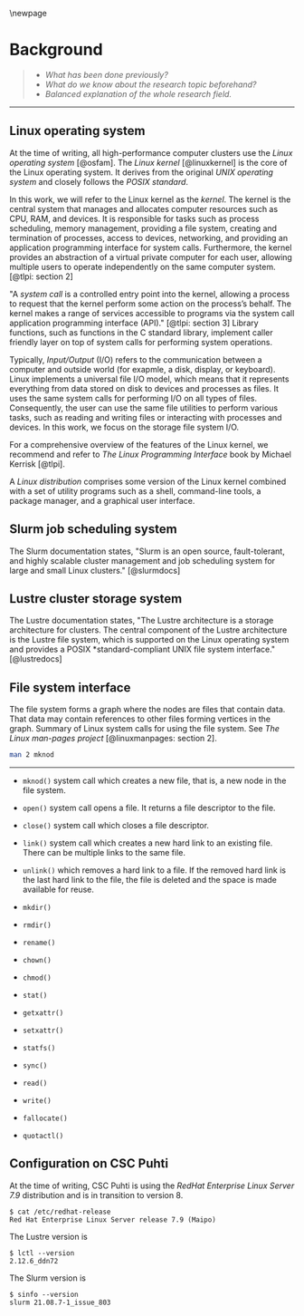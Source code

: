 \newpage

# Background
> - *What has been done previously?*
> - *What do we know about the research topic beforehand?*
> - *Balanced explanation of the whole research field.*

---

## Linux operating system
At the time of writing, all high-performance computer clusters use the *Linux operating system* [@osfam].
The *Linux kernel* [@linuxkernel] is the core of the Linux operating system.
It derives from the original *UNIX operating system* and closely follows the *POSIX standard*.

In this work, we will refer to the Linux kernel as the *kernel*.
The kernel is the central system that manages and allocates computer resources such as CPU, RAM, and devices.
It is responsible for tasks such as process scheduling, memory management, providing a file system, creating and termination of processes, access to devices, networking, and providing an application programming interface for system calls.
Furthermore, the kernel provides an abstraction of a virtual private computer for each user, allowing multiple users to operate independently on the same computer system. [@tlpi: section 2]

"A *system call* is a controlled entry point into the kernel, allowing a process to request that the kernel perform some action on the process’s behalf. The kernel makes a range of services accessible to programs via the system call application programming interface (API)."
[@tlpi: section 3]
Library functions, such as functions in the C standard library, implement caller friendly layer on top of system calls for performing system operations.

Typically, *Input/Output* (I/O) refers to the communication between a computer and outside world (for exapmle, a disk, display, or keyboard).
Linux implements a universal file I/O model, which means that it represents everything from data stored on disk to devices and processes as files.
It uses the same system calls for performing I/O on all types of files.
Consequently, the user can use the same file utilities to perform various tasks, such as reading and writing files or interacting with processes and devices.
In this work, we focus on the storage file system I/O.

For a comprehensive overview of the features of the Linux kernel, we recommend and refer to *The Linux Programming Interface* book by Michael Kerrisk [@tlpi].

A *Linux distribution* comprises some version of the Linux kernel combined with a set of utility programs such as a shell, command-line tools, a package manager, and a graphical user interface.


## Slurm job scheduling system
The Slurm documentation states, "Slurm is an open source, fault-tolerant, and highly scalable cluster management and job scheduling system for large and small Linux clusters." [@slurmdocs]


## Lustre cluster storage system
The Lustre documentation states, "The Lustre architecture is a storage architecture for clusters. The central component of the Lustre architecture is the Lustre file system, which is supported on the Linux operating system and provides a POSIX \*standard-compliant UNIX file system interface." [@lustredocs]


## File system interface
The file system forms a graph where the nodes are files that contain data.
That data may contain references to other files forming vertices in the graph.
Summary of Linux system calls for using the file system.
See *The Linux man-pages project* [@linuxmanpages: section 2].

```sh
man 2 mknod
```

---

- `mknod()` system call which creates a new file, that is, a new node in the file system.

- `open()` system call opens a file.
It returns a file descriptor to the file.

- `close()` system call which closes a file descriptor.

- `link()` system call which creates a new hard link to an existing file. There can be multiple links to the same file.

- `unlink()` which removes a hard link to a file.
If the removed hard link is the last hard link to the file, the file is deleted and the space is made available for reuse.

- `mkdir()`

- `rmdir()`

- `rename()`

- `chown()`

- `chmod()`

- `stat()`

- `getxattr()`

- `setxattr()`

- `statfs()`

- `sync()`

- `read()`

- `write()`

- `fallocate()`

- `quotactl()`


## Configuration on CSC Puhti
At the time of writing, CSC Puhti is using the *RedHat Enterprise Linux Server 7.9* distribution and is in transition to version 8.

```
$ cat /etc/redhat-release
Red Hat Enterprise Linux Server release 7.9 (Maipo)
```

The Lustre version is 

```
$ lctl --version
2.12.6_ddn72
```

The Slurm version is

```
$ sinfo --version
slurm 21.08.7-1_issue_803
```

